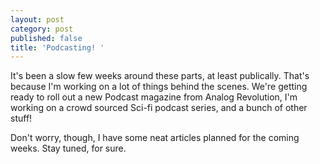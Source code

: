 ```yaml
---
layout: post
category: post
published: false
title: 'Podcasting! '
---
```

It's been a slow few weeks around these parts, at least publically. That's because I'm working on a lot of things behind the scenes. We're getting ready to roll out a new Podcast magazine from Analog Revolution, I'm working on a crowd sourced Sci-fi podcast series, and a bunch of other stuff! 

Don't worry, though, I have some neat articles planned for the coming weeks. Stay tuned, for sure. 